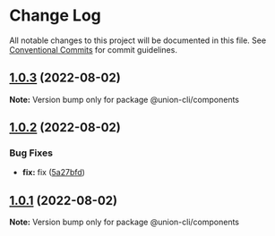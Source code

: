 # Change Log

All notable changes to this project will be documented in this file.
See [Conventional Commits](https://conventionalcommits.org) for commit guidelines.

## [1.0.3](https://gitee.com/sparkparis123/lerna-cli/compare/@union-cli/components@1.0.2...@union-cli/components@1.0.3) (2022-08-02)

**Note:** Version bump only for package @union-cli/components





## [1.0.2](https://gitee.com/sparkparis123/lerna-cli/compare/@union-cli/components@1.0.1...@union-cli/components@1.0.2) (2022-08-02)


### Bug Fixes

* **fix:** fix ([5a27bfd](https://gitee.com/sparkparis123/lerna-cli/commits/5a27bfda615dca602f1ce0f2aa84f007952bb260))





## [1.0.1](https://gitee.com/sparkparis123/lerna-cli/compare/@union-cli/components@1.0.1...@union-cli/components@1.0.1) (2022-08-02)

**Note:** Version bump only for package @union-cli/components
